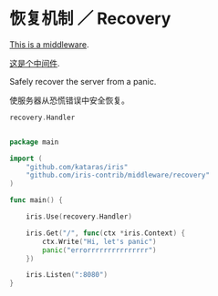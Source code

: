 # 恢复机制 ／ Recovery

[This is a middleware](https://github.com/iris-contrib/middleware/tree/master/recovery).

[这是个中间件](https://github.com/iris-contrib/middleware/tree/master/recovery).


Safely recover the server from a panic.

使服务器从恐慌错误中安全恢复。

```go
recovery.Handler
```

```go

package main

import (
	"github.com/kataras/iris"
	"github.com/iris-contrib/middleware/recovery"
)

func main() {

	iris.Use(recovery.Handler)

	iris.Get("/", func(ctx *iris.Context) {
		ctx.Write("Hi, let's panic")
		panic("errorrrrrrrrrrrrrrr")
	})

	iris.Listen(":8080")
}
```
